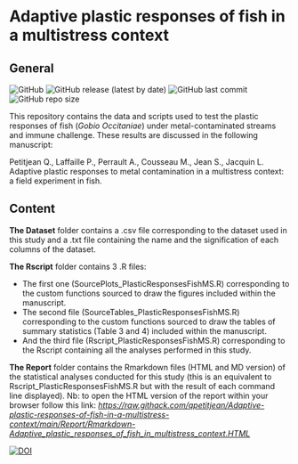 # Adaptive plastic responses of fish in a multistress context
## General
![GitHub](https://img.shields.io/github/license/qpetitjean/Adaptive-plastic-responses-of-fish-in-a-multistress-context)
![GitHub release (latest by date)](https://img.shields.io/github/v/release/qpetitjean/Adaptive-plastic-responses-of-fish-in-a-multistress-context)
![GitHub last commit](https://img.shields.io/github/last-commit/qpetitjean/Adaptive-plastic-responses-of-fish-in-a-multistress-context)
![GitHub repo size](https://img.shields.io/github/repo-size/qpetitjean/Adaptive-plastic-responses-of-fish-in-a-multistress-context)

This repository contains the data and scripts used to test the plastic responses of fish (_Gobio Occitaniae_) under metal-contaminated streams and immune challenge. These results are discussed in the following manuscript: 

Petitjean Q., Laffaille P., Perrault A., Cousseau M., Jean S., Jacquin L. Adaptive plastic responses to metal contamination in a multistress context: a field experiment in fish.

## Content

**The Dataset** folder contains a .csv file corresponding to the dataset used in this study and a .txt file containing the name and the signification of each columns of the dataset.

**The Rscript** folder contains 3 .R files:
- The first one (SourcePlots_PlasticResponsesFishMS.R) corresponding to the custom functions sourced to draw the figures included within the manuscript. 
- The second file (SourceTables_PlasticResponsesFishMS.R) corresponding to the custom functions sourced to draw the tables of summary statistics (Table 3 and 4) included within the manuscript. 
- And the third file (Rscript_PlasticResponsesFishMS.R) corresponding to the Rscript containing all the analyses performed in this study.

**The Report** folder contains the Rmarkdown files (HTML and MD version) of the statistical analyses conducted for this study (this is an equivalent to Rscript_PlasticResponsesFishMS.R but with the result of each command line displayed).
Nb: to open the HTML version of the report within your browser follow this link: _https://raw.githack.com/qpetitjean/Adaptive-plastic-responses-of-fish-in-a-multistress-context/main/Report/Rmarkdown-Adaptive_plastic_responses_of_fish_in_multistress_context.HTML_

[![DOI](https://zenodo.org/badge/513195557.svg)](https://zenodo.org/badge/latestdoi/513195557)
